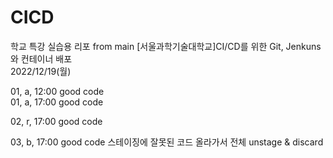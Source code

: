 # CICD
학교 특강 실습용 리포 from main
[서울과학기술대학교]CI/CD를 위한 Git, Jenkuns와 컨테이너 배포  
2022/12/19(월)

01, a, 12:00 good code  
01, a, 17:00 good code


02, r, 17:00 good code

03, b, 17:00 good code 스테이징에 잘못된 코드 올라가서 전체 unstage & discard